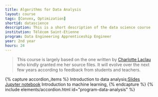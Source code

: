 ```yaml
---
title: Algorithms for Data Analysis
layout: course
tags: [Convex, Optimization]
shortid: datascience
description: This is a short description of the data science course
institution: Télécom Saint-Etienne
program: Data Engineering Apprenticeship Engineer
year: 2nd year
hours: 24
---
```


> This course is largely based on the one written by [Charlotte Laclau](https://laclauc.github.io/index.html) who kindly granted me her source files. It will evolve over the next few years according to feedback from students and teachers.


{% capture accordion_items %}
Introduction to data analysis;<a href="https://jordan-frecon.com/slides/data-analysis/course1"><i class="fas fa-chalkboard"></i>Slides</a><br><a href="https://jordan-frecon.com/jupyterlite/retro/notebooks/?path=data-analysis/session-1/session-1.ipynb"><i class="fab fa-python"></i>Jupyter notebook</a>
Introduction to machine learning,
{% endcapture %}
{% include elements/accordion.html id="program-data-analysis" %}
